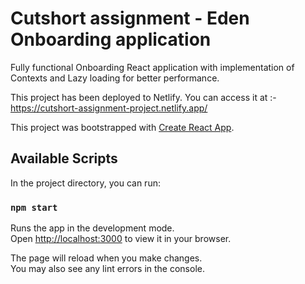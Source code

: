 # Cutshort assignment - Eden Onboarding application

Fully functional Onboarding React application with implementation of Contexts and
Lazy loading for better performance.

This project has been deployed to Netlify. 
You can access it at :- https://cutshort-assignment-project.netlify.app/

This project was bootstrapped with [Create React App](https://github.com/facebook/create-react-app).

## Available Scripts

In the project directory, you can run:

### `npm start`

Runs the app in the development mode.\
Open [http://localhost:3000](http://localhost:3000) to view it in your browser.

The page will reload when you make changes.\
You may also see any lint errors in the console.